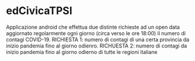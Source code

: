 # edCivicaTPSI
Applicazione android che effettua due distinte richieste ad un open data aggiornato regolarmente ogni giorno (circa verso le ore 18:00) il numero di contagi COVID-19.
RICHIESTA 1: numero di contagi di una certa provincia da inizio pandemia fino al giorno odienro.
RICHUESTA 2: numero di contagi da inizio pandemia fino al giorno odierno di tutte le regioni italiane
